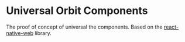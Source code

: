 # Universal Orbit Components
The proof of concept of universal the components.
Based on the [react-native-web](https://github.com/necolas/react-native-web) library.